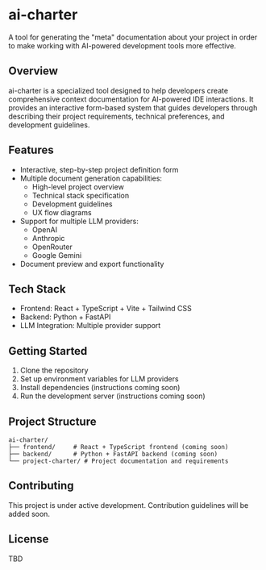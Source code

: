 # ai-charter
A tool for generating the "meta" documentation about your project in order to make working with AI-powered development tools more effective.

## Overview
ai-charter is a specialized tool designed to help developers create comprehensive context documentation for AI-powered IDE interactions. It provides an interactive form-based system that guides developers through describing their project requirements, technical preferences, and development guidelines.

## Features
- Interactive, step-by-step project definition form
- Multiple document generation capabilities:
  - High-level project overview
  - Technical stack specification
  - Development guidelines
  - UX flow diagrams
- Support for multiple LLM providers:
  - OpenAI
  - Anthropic
  - OpenRouter
  - Google Gemini
- Document preview and export functionality

## Tech Stack
- Frontend: React + TypeScript + Vite + Tailwind CSS
- Backend: Python + FastAPI
- LLM Integration: Multiple provider support

## Getting Started
1. Clone the repository
2. Set up environment variables for LLM providers
3. Install dependencies (instructions coming soon)
4. Run the development server (instructions coming soon)

## Project Structure
```
ai-charter/
├── frontend/     # React + TypeScript frontend (coming soon)
├── backend/      # Python + FastAPI backend (coming soon)
└── project-charter/ # Project documentation and requirements
```

## Contributing
This project is under active development. Contribution guidelines will be added soon.

## License
TBD
